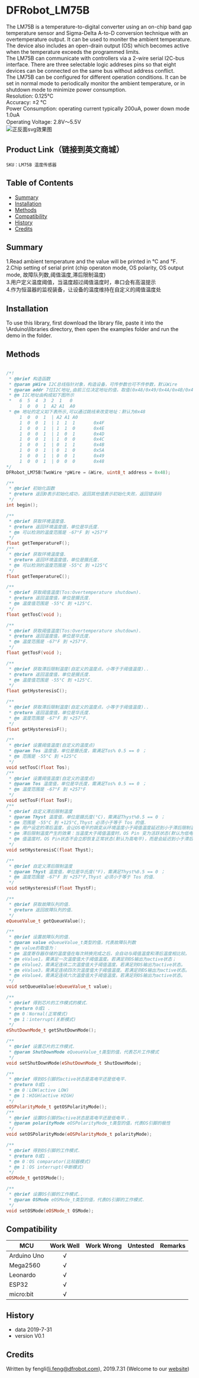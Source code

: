 # DFRobot_LM75B
The LM75B is a temperature-to-digital converter using an on-chip band gap temperature sensor and Sigma-Delta A-to-D conversion technique with an overtemperature output. It can be used to moniter the ambient temperature. The device also includes an open-drain output (OS) which becomes active when the temperature exceeds the programmed limits. <br>
The LM75B can communicate with controllers via a 2-wire serial I2C-bus interface. There are three selectable logic addreses pins so that eight devices can be connected on the same bus without address conflict. <br>
The LM75B can be configured for different operation conditions. It can be set in normal mode to periodically monitor the ambient temperature, or in shutdown mode to minimize power consumption. <br>
  Resolution: 0.125°C <br>
  Accuracy: ±2 °C <br>
  Power Consumption: operating current typically 200uA, power down mode 1.0uA <br>
  Operating Voltage: 2.8V～5.5V<br>
![正反面svg效果图](https://github.com/ouki-wang/DFRobot_Sensor/raw/master/resources/images/SEN0245svg1.png)

## Product Link（链接到英文商城）
    SKU：LM75B 温度传感器
   
## Table of Contents

* [Summary](#summary)
* [Installation](#installation)
* [Methods](#methods)
* [Compatibility](#compatibility)
* [History](#history)
* [Credits](#credits)

## Summary

   1.Read ambient temperature and the value will be printed in ℃ and ℉. <br>
   2.Chip setting of serial print (chip operaton mode, OS polarity, OS output mode, 故障队列数,阈值温度,滞后限制温度)<br>
   3.用户定义温度阈值，当温度超过阈值温度时，串口会有高温提示<br>
   4.作为恒温器的监视装备，让设备的温度维持在自定义的阈值温度处<br>

## Installation

To use this library, first download the library file, paste it into the \Arduino\libraries directory, then open the examples folder and run the demo in the folder.

## Methods

```C++
    
/*!
 * @brief 构造函数
 * @param pWire I2C总线指针对象，构造设备，可传参数也可不传参数，默认Wire
 * @param addr 7位I2C地址,由前三位决定地址的值，取值(0x48/0x49/0x4A/0x4B/0x4C/0x4D/0x4E/0x4F)默认0x48
 * @n IIC地址由构成如下图所示
 *   6  5  4  3  2  1   0
     1  0  0  1  A2 A1  A0
 * @n 地址的定义如下表所示,可以通过跳线来改变地址：默认为0x48
     1  0  0  1  | A2 A1 A0
     1  0  0  1  | 1  1  1       0x4F
     1  0  0  1  | 1  1  0       0x4E
     1  0  0  1  | 1  0  1       0x4D
     1  0  0  1  | 1  0  0       0x4C
     1  0  0  1  | 0  1  1       0x4B
     1  0  0  1  | 0  1  0       0x5A
     1  0  0  1  | 0  0  1       0x49
     1  0  0  1  | 0  0  0       0x48
*/
DFRobot_LM75B(TwoWire *pWire = &Wire, uint8_t address = 0x48); 

/**
 * @brief 初始化函数
 * @return 返回0表示初始化成功，返回其他值表示初始化失败，返回错误码
 */
int begin();

/**
 * @brief 获取环境温度值.
 * @return 返回环境温度值，单位是华氏度.
 * @n 可以检测的温度范围是 -67°F 到 +257°F
 */
float getTemperatureF();
/**
 * @brief 获取环境温度值.
 * @return 返回环境温度值，单位是摄氏度.
 * @n 可以检测的温度范围是 -55°C 到 +125°C
 */
float getTemperatureC();

/**
 * @brief 获取阈值温度(Tos:Overtemperature shutdown).
 * @return 返回温度值，单位是摄氏度.
 * @n 温度值范围是 -55°C 到 +125°C.
 */
float getTosC(void );

/**
 * @brief 获取阈值温度(Tos:Overtemperature shutdown).
 * @return 返回温度值，单位是华氏度.
 * @n 温度范围是 -67°F 到 +257°F.
 */
float getTosF(void );

/**
 * @brief 获取滞后限制温度(自定义的温度点，小等于于阈值温度)..
 * @return 返回温度值，单位是摄氏度.
 * @n 温度值范围是 -55°C 到 +125°C.
 */
float getHysteresisC();

/**
 * @brief 获取滞后限制温度(自定义的温度点，小等于于阈值温度)..
 * @return 返回温度值，单位是华氏度.
 * @n 温度范围是 -67°F 到 +257°F.
 */
float getHysteresisF();

/**
 * @brief 设置阈值温度(自定义的温度点)
 * @param Tos 温度值，单位是摄氏度，需满足Tos% 0.5 == 0 ；
 * @n 范围是 -55°C 到 +125°C
 */
void setTosC(float Tos);
/**
 * @brief 设置阈值温度(自定义的温度点)
 * @param Tos 温度值，单位是华氏度，需满足Tos% 0.5 == 0 ；
 * @n 温度范围是 -67°F 到 +257°F
 */
void setTosF(float TosF);
/**
 * @brief 自定义滞后限制温度
 * @param Thyst 温度值，单位是摄氏度(°C)，需满足Thyst%0.5 == 0 ；
 * @n 范围是 -55°C 到 +125°C,Thyst 必须小于等于 Tos 的值.
 * @n 用户设定的滞后温度，会让OS电平的跳变从环境温度小于阈值温度延迟到小于滞后限制温度时再跳变.
 * @n 滞后限制温度产生的效果：当温度大于阈值温度时，OS Pin 变为活跃状态(默认为低电平)，当温度小于阈
 * @n 值温度时，OS Pin状态不会立即恢复正常状态(默认为高电平)，而是会延迟到小于滞后温度时才会恢复正常状态 
 */
void setHysteresisC(float Thyst);

/**
 * @brief 自定义滞后限制温度
 * @param Thyst 温度值，单位是华氏度(°F)，需满足Thyst%0.5 == 0 ；
 * @n 温度范围是 -67°F 到 +257°F,Thyst 必须小于等于 Tos 的值.
 */
void setHysteresisF(float ThystF);

/**
 * @brief 获取故障队列的值.
 * @return 返回故障队列的值.
 */
eQueueValue_t getQueueValue();

/**
 * @brief 设置故障队列的值.
 * @param value eQueueValue_t类型的值，代表故障队列数
 * @n value的取值为：
 * @n 温度寄存器存储的温度值在每次转换完成之后，会自动与阈值温度和滞后温度相比较。
 * @n eValue1，需满足一次温度值大于阈值温度。若满足则OS输出为active状态；
 * @n eValue2，需满足连续二次温度值大于阈值温度。若满足则OS输出为active状态。
 * @n eValue3，需满足连续四次次温度值大于阈值温度。若满足则OS输出为active状态。
 * @n eValue4，需满足连续六次温度值大于阈值温度。若满足则OS输出为active状态。
 */
void setQueueValue(eQueueValue_t value);

/**
 * @brief 得到芯片的工作模式的模式.
 * @return 0或1 .
 * @n 0：Normal(正常模式)
 * @n 1：interrupt(关断模式)
 */
eShutDownMode_t getShutDownMode();

/**
 * @brief 设置芯片的工作模式.
 * @param ShutDownMode eQueueValue_t类型的值，代表芯片工作模式
 */
void setShutDownMode(eShutDownMode_t ShutDownMode);

/**
 * @brief 得到OS引脚的active状态是高电平还是低电平.
 * @return 0或1 .
 * @n 0：LOW(active LOW)
 * @n 1：HIGH(active HIGH)
 */
eOSPolarityMode_t getOSPolarityMode();
/**
 * @brief 设置OS引脚的active状态是高电平还是低电平..
 * @param polarityMode eOSPolarityMode_t类型的值，代表OS引脚的极性
 */
void setOSPolarityMode(eOSPolarityMode_t polarityMode);

/**
 * @brief 得到OS引脚的工作模式.
 * @return 0或1 .
 * @n 0：OS comparator(比较器模式)
 * @n 1：OS interrupt(中断模式)
 */
eOSMode_t getOSMode();

/**
 * @brief 设置OS引脚的工作模式..
 * @param OSMode eOSMode_t类型的值，代表OS引脚的工作模式.
 */
void setOSMode(eOSMode_t OSMode);
```

## Compatibility

MCU                | Work Well    | Work Wrong   | Untested    | Remarks
------------------ | :----------: | :----------: | :---------: | -----
Arduino Uno        |      √       |              |             | 
Mega2560        |      √       |              |             | 
Leonardo        |      √       |              |             | 
ESP32        |      √       |              |             | 
micro:bit        |      √       |              |             | 


## History

- data 2019-7-31
- version V0.1


## Credits

Written by fengli(li.feng@dfrobot.com), 2019.7.31 (Welcome to our [website](https://www.dfrobot.com/))





